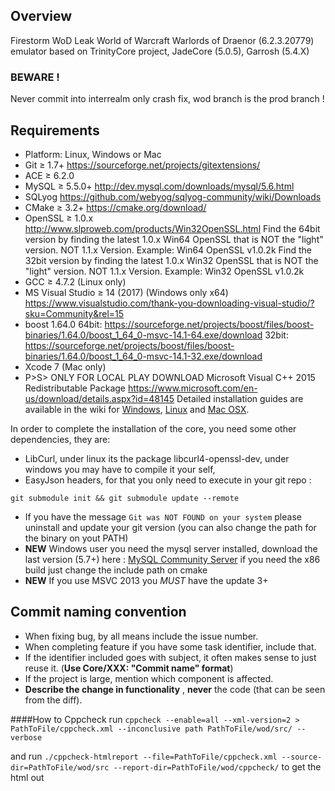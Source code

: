 ## Overview
Firestorm WoD Leak World of Warcraft Warlords of Draenor (6.2.3.20779) emulator based on TrinityCore project, JadeCore (5.0.5), Garrosh (5.4.X)

### BEWARE ! 
Never commit into interrealm only crash fix, wod branch is the prod branch !

## Requirements

+ Platform: Linux, Windows or Mac
+ Git ≥ 1.7+ https://sourceforge.net/projects/gitextensions/
+ ACE ≥ 6.2.0
+ MySQL ≥ 5.5.0+  http://dev.mysql.com/downloads/mysql/5.6.html
+ SQLyog https://github.com/webyog/sqlyog-community/wiki/Downloads
+ CMake ≥ 3.2+ https://cmake.org/download/
+ OpenSSL ≥ 1.0.x http://www.slproweb.com/products/Win32OpenSSL.html
Find the 64bit version by finding the latest 1.0.x Win64 OpenSSL that is NOT the "light" version. NOT 1.1.x Version.
Example: Win64 OpenSSL v1.0.2k
Find the 32bit version by finding the latest 1.0.x Win32 OpenSSL that is NOT the "light" version. NOT 1.1.x Version.
Example: Win32 OpenSSL v1.0.2k
+ GCC ≥ 4.7.2 (Linux only)
+ MS Visual Studio ≥ 14 (2017) (Windows only x64) https://www.visualstudio.com/thank-you-downloading-visual-studio/?sku=Community&rel=15
+ boost 1.64.0 64bit: https://sourceforge.net/projects/boost/files/boost-binaries/1.64.0/boost_1_64_0-msvc-14.1-64.exe/download
               32bit: https://sourceforge.net/projects/boost/files/boost-binaries/1.64.0/boost_1_64_0-msvc-14.1-32.exe/download
+ Xcode 7 (Mac only)
+ P>S> ONLY FOR LOCAL PLAY DOWNLOAD Microsoft Visual C++ 2015 Redistributable Package 
https://www.microsoft.com/en-us/download/details.aspx?id=48145
Detailed installation guides are available in the wiki for
[Windows](http://collab.kpsn.org/display/tc/Win),
[Linux](http://collab.kpsn.org/display/tc/Linux) and
[Mac OSX](http://collab.kpsn.org/display/tc/Mac).

In order to complete the installation of the core, you need some other dependencies, they are:
- LibCurl, under linux its the package libcurl4-openssl-dev, under windows you may have to compile it your self,
- EasyJson headers, for that you only need to execute in your git repo :

```
git submodule init && git submodule update --remote
```

- If you have the message `Git was NOT FOUND on your system` please uninstall and update your git version (you can also change the path for the binary on yout PATH)
- **NEW** Windows user you need the mysql server installed, download the last version (5.7+) here : [MySQL Community Server](http://dev.mysql.com/downloads/mysql/) if you need the x86 build just change the include path on cmake
- **NEW** If you use MSVC 2013 you *MUST* have the update 3+

## Commit naming convention
- When fixing bug, by all means include the issue number.
- When completing feature if you have some task identifier, include that.
- If the identifier included goes with subject, it often makes sense to just reuse it. (**Use Core/XXX: "Commit name" format**)
- If the project is large, mention which component is affected.
- **Describe the change in functionality** , **never** the code (that can be seen from the diff).

####How to Cppcheck
run ```cppcheck --enable=all --xml-version=2 > PathToFile/cppcheck.xml --inconclusive path PathToFile/wod/src/ --verbose```

and run ```./cppcheck-htmlreport --file=PathToFile/cppcheck.xml --source-dir=PathToFile/wod/src --report-dir=PathToFile/wod/cppcheck/``` to get the html out
